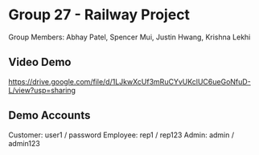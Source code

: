 
# Group 27 - Railway Project

Group Members:  Abhay Patel, Spencer Mui, Justin Hwang, Krishna Lekhi

## Video Demo

https://drive.google.com/file/d/1LJkwXcUf3mRuCYvUKclUC6ueGoNfuD-L/view?usp=sharing

## Demo Accounts

Customer: user1 / password
Employee: rep1 / rep123
Admin: admin / admin123
